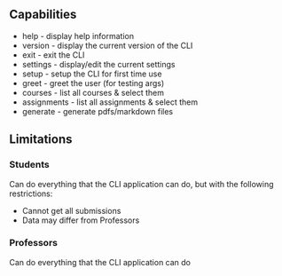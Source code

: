 
## Capabilities
- help - display help information
- version - display the current version of the CLI
- exit - exit the CLI
- settings - display/edit the current settings
- setup - setup the CLI for first time use
- greet - greet the user (for testing args)
- courses - list all courses & select them
- assignments - list all assignments & select them
- generate - generate pdfs/markdown files

## Limitations

### Students 
Can do everything that the CLI application can do, but with the following restrictions:
- Cannot get all submissions
- Data may differ from Professors

### Professors
Can do everything that the CLI application can do